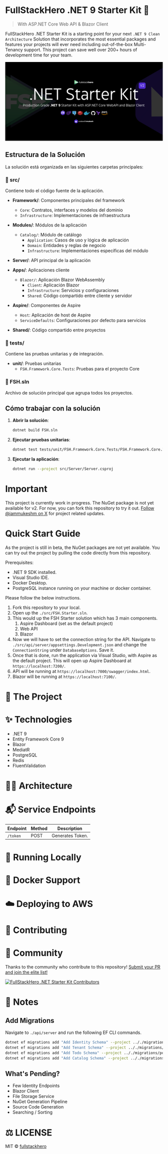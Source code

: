# FullStackHero .NET 9 Starter Kit 🚀

> With ASP.NET Core Web API & Blazor Client

FullStackHero .NET Starter Kit is a starting point for your next `.NET 9 Clean Architecture` Solution that incorporates the most essential packages and features your projects will ever need including out-of-the-box Multi-Tenancy support. This project can save well over 200+ hours of development time for your team.

![FullStackHero .NET Starter Kit](./assets/fullstackhero-dotnet-starter-kit.png)

## Estructura de la Solución

La solución está organizada en las siguientes carpetas principales:

### 📁 src/
Contiene todo el código fuente de la aplicación.

- **Framework/**: Componentes principales del framework
  - `Core`: Contratos, interfaces y modelos del dominio
  - `Infrastructure`: Implementaciones de infraestructura

- **Modules/**: Módulos de la aplicación
  - `Catalog/`: Módulo de catálogo
    - `Application`: Casos de uso y lógica de aplicación
    - `Domain`: Entidades y reglas de negocio
    - `Infrastructure`: Implementaciones específicas del módulo

- **Server/**: API principal de la aplicación

- **Apps/**: Aplicaciones cliente
  - `Blazor/`: Aplicación Blazor WebAssembly
    - `Client`: Aplicación Blazor
    - `Infrastructure`: Servicios y configuraciones
    - `Shared`: Código compartido entre cliente y servidor

- **Aspire/**: Componentes de Aspire
  - `Host`: Aplicación de host de Aspire
  - `ServiceDefaults`: Configuraciones por defecto para servicios

- **Shared/**: Código compartido entre proyectos

### 📁 tests/
Contiene las pruebas unitarias y de integración.

- **unit/**: Pruebas unitarias
  - `FSH.Framework.Core.Tests`: Pruebas para el proyecto Core

### 📄 FSH.sln
Archivo de solución principal que agrupa todos los proyectos.

## Cómo trabajar con la solución

1. **Abrir la solución**:
   ```bash
   dotnet build FSH.sln
   ```

2. **Ejecutar pruebas unitarias**:
   ```bash
   dotnet test tests/unit/FSH.Framework.Core.Tests/FSH.Framework.Core.Tests.csproj
   ```

3. **Ejecutar la aplicación**:
   ```bash
   dotnet run --project src/Server/Server.csproj
   ```

# Important

This project is currently work in progress. The NuGet package is not yet available for v2. For now, you can fork this repository to try it out. [Follow @iammukeshm on X](https://x.com/iammukeshm) for project related updates.

# Quick Start Guide

As the project is still in beta, the NuGet packages are not yet available. You can try out the project by pulling the code directly from this repository.

Prerequisites:

- .NET 9 SDK installed.
- Visual Studio IDE.
- Docker Desktop.
- PostgreSQL instance running on your machine or docker container.

Please follow the below instructions.

1. Fork this repository to your local.
2. Open up the `./src/FSH.Starter.sln`.
3. This would up the FSH Starter solution which has 3 main components.
   1. Aspire Dashboard (set as the default project)
   2. Web API
   3. Blazor
4. Now we will have to set the connection string for the API. Navigate to `./src/api/server/appsettings.Development.json` and change the `ConnectionString` under `DatabaseOptions`. Save it.
5. Once that is done, run the application via Visual Studio, with Aspire as the default project. This will open up Aspire Dashboard at `https://localhost:7200/`.
6. API will be running at `https://localhost:7000/swagger/index.html`.
7. Blazor will be running at `https://localhost:7100/`.

# 🔎 The Project

# ✨ Technologies

- .NET 9
- Entity Framework Core 9
- Blazor
- MediatR
- PostgreSQL
- Redis
- FluentValidation

# 👨‍🚀 Architecture

# 📬 Service Endpoints

| Endpoint | Method | Description      |
| -------- | ------ | ---------------- |
| `/token` | POST   | Generates Token. |

# 🧪 Running Locally

# 🐳 Docker Support

# ☁️ Deploying to AWS

# 🤝 Contributing

# 🍕 Community

Thanks to the community who contribute to this repository! [Submit your PR and join the elite list!](CONTRIBUTING.md)

[![FullStackHero .NET Starter Kit Contributors](https://contrib.rocks/image?repo=fullstackhero/dotnet-starter-kit "FullStackHero .NET Starter Kit Contributors")](https://github.com/fullstackhero/dotnet-starter-kit/graphs/contributors)

# 📝 Notes

## Add Migrations

Navigate to `./api/server` and run the following EF CLI commands.

```bash
dotnet ef migrations add "Add Identity Schema" --project .././migrations/postgresql/ --context IdentityDbContext -o Identity
dotnet ef migrations add "Add Tenant Schema" --project .././migrations/postgresql/ --context TenantDbContext -o Tenant
dotnet ef migrations add "Add Todo Schema" --project .././migrations/postgresql/ --context TodoDbContext -o Todo
dotnet ef migrations add "Add Catalog Schema" --project .././migrations/postgresql/ --context CatalogDbContext -o Catalog
```

## What's Pending?

- Few Identity Endpoints
- Blazor Client
- File Storage Service
- NuGet Generation Pipeline
- Source Code Generation
- Searching / Sorting

# ⚖️ LICENSE

MIT © [fullstackhero](LICENSE)
